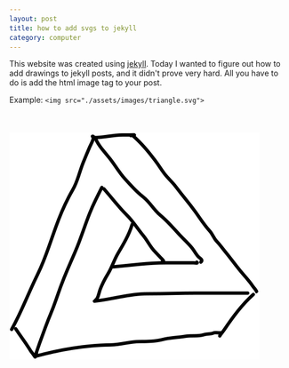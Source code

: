 ```yaml
---
layout: post
title: how to add svgs to jekyll
category: computer
---
```


This website was created using [jekyll](https://jekyllrb.com/). Today I wanted to figure out how to add drawings to jekyll posts, and it didn't prove very hard. All you have to do is add the html image tag to your post.

Example: `<img src="./assets/images/triangle.svg">`
<br>
<br>
<br>
<br>
<img class="ioda" src="./assets/images/triangle.svg" title="Figma.com is a great website for creating SVG images for free">